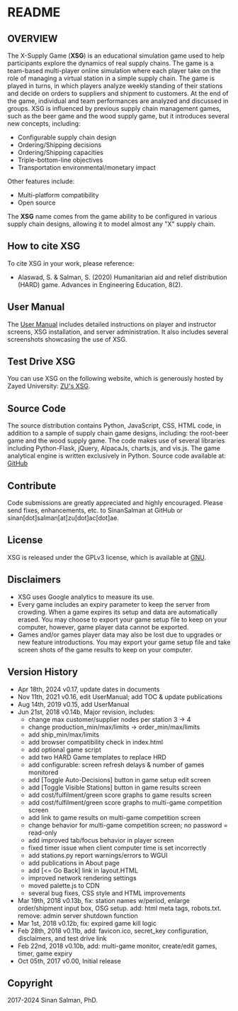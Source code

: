 # README #

## OVERVIEW ##
The X-Supply Game (**XSG**) is an educational simulation game used to help participants explore the dynamics of real supply chains. The game is a team-based multi-player online simulation where each player take on the role of managing a virtual station in a simple supply chain. The game is played in turns, in which players analyze weekly standing of their stations and decide on orders to suppliers and shipment to customers. At the end of the game, individual and team performances are analyzed and discussed in groups.
XSG is influenced by previous supply chain management games, such as the beer game and the wood supply game, but it introduces several new concepts, including:

* Configurable supply chain design
* Ordering/Shipping decisions
* Ordering/Shipping capacities
* Triple-bottom-line objectives
* Transportation environmental/monetary impact

Other features include:
* Multi-platform compatibility
* Open source

The **XSG** name comes from the game ability to be configured in various supply chain designs, allowing it to model almost any "X" supply chain.

## How to cite XSG ##
To cite XSG in your work, please reference:

* Alaswad, S. & Salman, S. (2020) Humanitarian aid and relief distribution (HARD) game. Advances in Engineering Education, 8(2).

## User Manual ##
The [User Manual](./docs/UserManual.MD) includes detailed instructions on player and instructor screens, XSG installation, and server administration. It also includes several screenshots showcasing the use of XSG.

## Test Drive XSG ##
You can use XSG on the following website, which is generously hosted by Zayed University:
[ZU's XSG](https://istm.zu.ac.ae/xsg).

## Source Code ##
The source distribution contains Python, JavaScript, CSS, HTML code, in addition to a sample of supply chain game designs, including: the root-beer game and the wood supply game. The code makes use of several libraries including Python-Flask, jQuery, AlpacaJs, charts.js, and vis.js. The game analytical engine is written exclusively in Python.
Source code available at: [GitHub](https://github.com/SinanSalman/xsg)

## Contribute ##
Code submissions are greatly appreciated and highly encouraged. Please send fixes, enhancements, etc. to SinanSalman at GitHub or sinan\[dot\]salman\[at\]zu\[dot\]ac\[dot\]ae.

## License ##
XSG is released under the GPLv3 license, which is available at [GNU](https://www.gnu.org/licenses/gpl-3.0.en.html).

## Disclaimers ##
*   XSG uses Google analytics to measure its use.
*   Every game includes an expiry parameter to keep the server from crowding. When a game expires its setup and data are automatically erased. You may choose to export your game setup file to keep on your computer, however, game player data cannot be exported.
*   Games and/or games player data may also be lost due to upgrades or new feature introductions. You may export your game setup file and take screen shots of the game results to keep on your computer.

## Version History
*   Apr 18th, 2024    v0.17, update dates in documents
*   Nov 11th, 2021    v0.16, edit UserManual; add TOC & update publications
*   Aug 14th, 2019    v0.15, add UserManual
*   Jun 21st, 2018    v0.14b, Major revision, includes:
      * change max customer/supplier nodes per station 3 -> 4
      * change production_min/max/limits -> order_min/max/limits
      * add ship_min/max/limits
      * add browser compatibility check in index.html
      * add optional game script
      * add two HARD Game templates to replace HRD
      * add configurable: screen refresh delays & number of games monitored
      * add [Toggle Auto-Decisions] button in game setup edit screen
      * add [Toggle Visible Stations] button in game results screen
      * add cost/fulfilment/green score graphs to game results screen
      * add cost/fulfilment/green score graphs to multi-game competition screen
      * add link to game results on multi-game competition screen
      * change behavior for multi-game competition screen; no password = read-only
      * add improved tab/focus behavior in player screen
      * fixed timer issue when client computer time is set incorrectly
      * add stations.py report warnings/errors to WGUI
      * add publications in About page
      * add [<= Go Back] link in layout.HTML
      * improved network rendering settings
      * moved palette.js to CDN
      * several bug fixes, CSS style and HTML improvements
*   Mar 19th, 2018    v0.13b, fix: station names w/period, enlarge order/shipment input box, OSG setup. add: html meta tags, robots.txt. remove: admin server shutdown function
*   Mar  1st, 2018    v0.12b, fix: expired game kill logic
*   Feb 28th, 2018    v0.11b, add: favicon.ico, secret_key configuration, disclaimers, and test drive link
*   Feb 22nd, 2018    v0.10b, add: multi-game monitor, create/edit games, timer, game expiry  
*   Oct 05th, 2017    v0.00,  Initial release

## Copyright ##
2017-2024 Sinan Salman, PhD.
